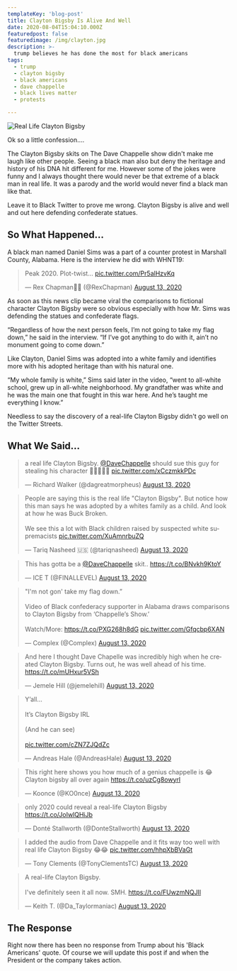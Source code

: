 ```yaml
---
templateKey: 'blog-post'
title: Clayton Bigsby Is Alive And Well
date: 2020-08-04T15:04:10.000Z
featuredpost: false
featuredimage: /img/clayton.jpg
description: >-
  trump believes he has done the most for black americans
tags:
  - trump
  - clayton bigsby
  - black americans
  - dave chappelle
  - black lives matter
  - protests

---
```


![Real Life Clayton Bigsby](/img/clayton.jpg)

Ok so a little confession....

The Clayton Bigsby skits on The Dave Chappelle show didn't make me laugh like other people.  Seeing a black man also but deny the heritage and history of his DNA hit different for me.  However some of the jokes were funny and I always thought there would never be that extreme of a black man in real life. It was a parody and the world would never find a black man like that.

Leave it to Black Twitter to prove me wrong.  Clayton Bigsby is alive and well and out here defending confederate statues.

## So What Happened...

A black man named Daniel Sims was a part of a counter protest in Marshall County, Alabama.  Here is the interview he did with WHNT19:

<blockquote class="twitter-tweet"><p lang="en" dir="ltr">Peak 2020. Plot-twist... <a href="https://t.co/Pr5alHzvKq">pic.twitter.com/Pr5alHzvKq</a></p>&mdash; Rex Chapman🏇🏼 (@RexChapman) <a href="https://twitter.com/RexChapman/status/1293915948722905089?ref_src=twsrc%5Etfw">August 13, 2020</a></blockquote>

As soon as this news clip became viral the comparisons to fictional character Clayton Bigsby were so obvious especially with how Mr. Sims was defending the statues and confederate flags.

“Regardless of how the next person feels, I’m not going to take my flag down,” he said in the interview. “If I’ve got anything to do with it, ain’t no monument going to come down.”

Like Clayton, Daniel Sims was adopted into a white family and identifies more with his adopted heritage than with his natural one.

“My whole family is white,” Sims said later in the video, “went to all-white school, grew up in all-white neighborhood. My grandfather was white and he was the main one that fought in this war here. And he’s taught me everything I know.”

Needless to say the discovery of a real-life Clayton Bigsby didn't go well on the Twitter Streets.

## What We Said...

<blockquote class="twitter-tweet"><p lang="en" dir="ltr">a real life Clayton Bigsby. <a href="https://twitter.com/DaveChappelle?ref_src=twsrc%5Etfw">@DaveChappelle</a> should sue this guy for stealing his character 🤣🤣🤣🤣🤣 <a href="https://t.co/xCczmkkPDc">pic.twitter.com/xCczmkkPDc</a></p>&mdash; Richard Walker (@dagreatmorpheus) <a href="https://twitter.com/dagreatmorpheus/status/1293962922574716929?ref_src=twsrc%5Etfw">August 13, 2020</a></blockquote> <script async src="https://platform.twitter.com/widgets.js" charset="utf-8"></script>

<blockquote class="twitter-tweet"><p lang="en" dir="ltr">People are saying this is the real life &quot;Clayton Bigsby&quot;. But notice how this man says he was adopted by a whites family as a child. And look at how he was Buck Broken. <br><br>We see this a lot with Black children raised by suspected white supremacists <a href="https://t.co/XuAmnrbuZQ">pic.twitter.com/XuAmnrbuZQ</a></p>&mdash; Tariq Nasheed 🇺🇸 (@tariqnasheed) <a href="https://twitter.com/tariqnasheed/status/1293942809284681728?ref_src=twsrc%5Etfw">August 13, 2020</a></blockquote> <script async src="https://platform.twitter.com/widgets.js" charset="utf-8"></script>

<blockquote class="twitter-tweet"><p lang="en" dir="ltr">This has gotta be a <a href="https://twitter.com/DaveChappelle?ref_src=twsrc%5Etfw">@DaveChappelle</a> skit.. <a href="https://t.co/BNvkh9KtoY">https://t.co/BNvkh9KtoY</a></p>&mdash; ICE T (@FINALLEVEL) <a href="https://twitter.com/FINALLEVEL/status/1293996162328879104?ref_src=twsrc%5Etfw">August 13, 2020</a></blockquote>

<blockquote class="twitter-tweet"><p lang="en" dir="ltr">&quot;I&#39;m not gon&#39; take my flag down.”<br><br>Video of Black confederacy supporter in Alabama draws comparisons to Clayton Bigsby from ‘Chappelle’s Show.’<br><br>Watch/More: <a href="https://t.co/PXG268h8dG">https://t.co/PXG268h8dG</a> <a href="https://t.co/Gfqcbp6XAN">pic.twitter.com/Gfqcbp6XAN</a></p>&mdash; Complex (@Complex) <a href="https://twitter.com/Complex/status/1293994758654898178?ref_src=twsrc%5Etfw">August 13, 2020</a></blockquote> 

<blockquote class="twitter-tweet"><p lang="en" dir="ltr">And here I thought Dave Chapelle was incredibly high when he created Clayton Bigsby. Turns out, he was well ahead of his time. <a href="https://t.co/mUHxur5VSh">https://t.co/mUHxur5VSh</a></p>&mdash; Jemele Hill (@jemelehill) <a href="https://twitter.com/jemelehill/status/1293959138670555136?ref_src=twsrc%5Etfw">August 13, 2020</a></blockquote> 

<blockquote class="twitter-tweet"><p lang="en" dir="ltr">Y’all...<br><br>It’s Clayton Bigsby IRL<br><br>(And he can see)<br><br> <a href="https://t.co/cZN7ZJQdZc">pic.twitter.com/cZN7ZJQdZc</a></p>&mdash; Andreas Hale (@AndreasHale) <a href="https://twitter.com/AndreasHale/status/1293907429206315016?ref_src=twsrc%5Etfw">August 13, 2020</a></blockquote> 


<blockquote class="twitter-tweet"><p lang="en" dir="ltr">This right here shows you how much of a genius chappelle is 😂 Clayton bigsby all over again <a href="https://t.co/uzCg8owyrl">https://t.co/uzCg8owyrl</a></p>&mdash; Koonce (@KO0nce) <a href="https://twitter.com/KO0nce/status/1293906097565204480?ref_src=twsrc%5Etfw">August 13, 2020</a></blockquote> 


<blockquote class="twitter-tweet"><p lang="en" dir="ltr">only 2020 could reveal a real-life Clayton Bigsby <a href="https://t.co/JoIwlQHiJb">https://t.co/JoIwlQHiJb</a></p>&mdash; Donté Stallworth (@DonteStallworth) <a href="https://twitter.com/DonteStallworth/status/1293916391318462464?ref_src=twsrc%5Etfw">August 13, 2020</a></blockquote> 


<blockquote class="twitter-tweet"><p lang="en" dir="ltr">I added the audio from Dave Chappelle and it fits way too well with real life Clayton Bigsby 😂😂 <a href="https://t.co/hhpXbBVaGt">pic.twitter.com/hhpXbBVaGt</a></p>&mdash; Tony Clements (@TonyClementsTC) <a href="https://twitter.com/TonyClementsTC/status/1293950987338764290?ref_src=twsrc%5Etfw">August 13, 2020</a></blockquote> 


<blockquote class="twitter-tweet"><p lang="en" dir="ltr">A real-life Clayton Bigsby.<br><br>I&#39;ve definitely seen it all now. SMH. <a href="https://t.co/FUwzmNQJIl">https://t.co/FUwzmNQJIl</a></p>&mdash; Keith T. (@Da_Taylormaniac) <a href="https://twitter.com/Da_Taylormaniac/status/1293920260253417472?ref_src=twsrc%5Etfw">August 13, 2020</a></blockquote> 



## The Response

Right now there has been no response from Trump about his 'Black Americans' quote.  Of course we will update this post if and when the President or the company takes action.